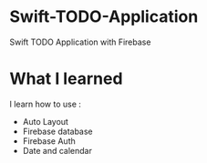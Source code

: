 # Swift-TODO-Application
Swift TODO Application with Firebase

# What I learned

I learn how to use : 
- Auto Layout  
- Firebase database 
- Firebase Auth 
- Date and calendar
